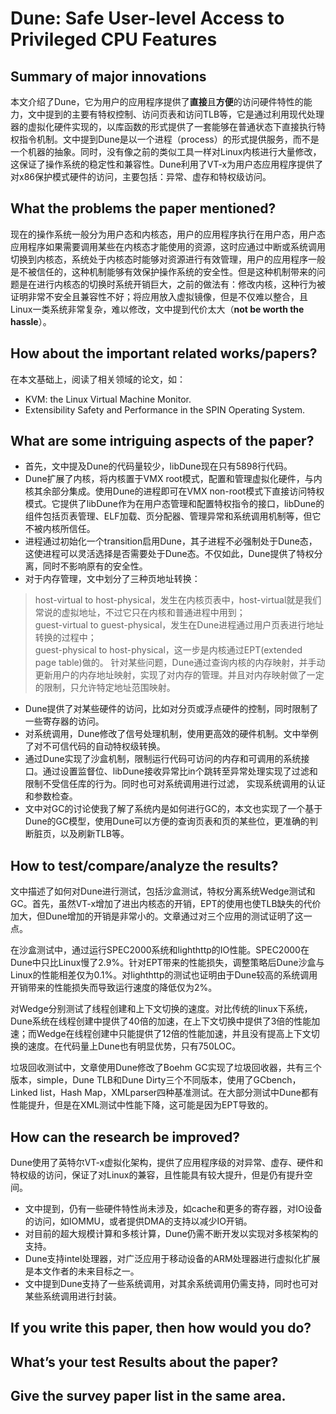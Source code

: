 # Dune: Safe User-level Access to Privileged CPU Features
## Summary of major innovations
本文介绍了Dune，它为用户的应用程序提供了**直接**且**方便**的访问硬件特性的能力，文中提到的主要有特权控制、访问页表和访问TLB等，它是通过利用现代处理器的虚拟化硬件实现的，以库函数的形式提供了一套能够在普通状态下直接执行特权指令机制。文中提到Dune是以一个进程（process）的形式提供服务，而不是一个机器的抽象。同时，没有像之前的类似工具一样对Linux内核进行大量修改，这保证了操作系统的稳定性和兼容性。Dune利用了VT-x为用户态应用程序提供了对x86保护模式硬件的访问，主要包括：异常、虚存和特权级访问。
## What the problems the paper mentioned?
现在的操作系统一般分为用户态和内核态，用户的应用程序执行在用户态，用户态应用程序如果需要调用某些在内核态才能使用的资源，这时应通过中断或系统调用切换到内核态，系统处于内核态时能够对资源进行有效管理，用户的应用程序一般是不被信任的，这种机制能够有效保护操作系统的安全性。但是这种机制带来的问题是在进行内核态的切换时系统开销巨大，之前的做法有：修改内核，这种行为被证明非常不安全且兼容性不好；将应用放入虚拟镜像，但是不仅难以整合，且Linux一类系统非常复杂，难以修改，文中提到代价太大（**not be worth the hassle**）。

## How about the important related works/papers?
在本文基础上，阅读了相关领域的论文，如：
- KVM: the Linux Virtual Machine Monitor.
- Extensibility Safety and Performance in the SPIN Operating System.

## What are some intriguing aspects of the paper?
- 首先，文中提及Dune的代码量较少，libDune现在只有5898行代码。
- Dune扩展了内核，将内核置于VMX root模式，配置和管理虚拟化硬件，与内核其余部分集成。使用Dune的进程即可在VMX non-root模式下直接访问特权模式。它提供了libDune作为在用户态管理和配置特权指令的接口，libDune的组件包括页表管理、ELF加载、页分配器、管理异常和系统调用机制等，但它不被内核所信任。
- 进程通过初始化一个transition启用Dune，其子进程不必强制处于Dune态，这使进程可以灵活选择是否需要处于Dune态。不仅如此，Dune提供了特权分离，同时不影响原有的安全性。
- 对于内存管理，文中划分了三种页地址转换：
 > host-virtual to host-physical，发生在内核页表中，host-virtual就是我们常说的虚拟地址，不过它只在内核和普通进程中用到；  
 > guest-virtual to guest-physical，发生在Dune进程通过用户页表进行地址转换的过程中；  
 > guest-physical to host-physical，这一步是内核通过EPT(extended page table)做的。
针对某些问题，Dune通过查询内核的内存映射，并手动更新用户的内存地址映射，实现了对内存的管理。并且对内存映射做了一定的限制，只允许特定地址范围映射。

- Dune提供了对某些硬件的访问，比如对分页或浮点硬件的控制，同时限制了一些寄存器的访问。
- 对系统调用，Dune修改了信号处理机制，使用更高效的硬件机制。文中举例了对不可信代码的自动特权级转换。
- 通过Dune实现了沙盒机制，限制运行代码可访问的内存和可调用的系统接口。通过设置监督位、libDune接收异常比in个跳转至异常处理实现了过滤和限制不受信任库的行为。同时也可对系统调用进行过滤， 实现系统调用的认证和参数检查。
- 文中对GC的讨论使我了解了系统内是如何进行GC的，本文也实现了一个基于Dune的GC模型，使用Dune可以方便的查询页表和页的某些位，更准确的判断脏页，以及刷新TLB等。

## How to test/compare/analyze the results?
文中描述了如何对Dune进行测试，包括沙盒测试，特权分离系统Wedge测试和GC。首先，虽然VT-x增加了进出内核态的开销，EPT的使用也使TLB缺失的代价加大，但Dune增加的开销是非常小的。文章通过对三个应用的测试证明了这一点。

在沙盒测试中，通过运行SPEC2000系统和lighthttp的IO性能。SPEC2000在Dune中只比Linux慢了2.9%。针对EPT带来的性能损失，调整策略后Dune沙盒与Linux的性能相差仅为0.1%。对lighthttp的测试也证明由于Dune较高的系统调用开销带来的性能损失而导致运行速度的降低仅为2%。

对Wedge分别测试了线程创建和上下文切换的速度。对比传统的linux下系统，Dune系统在线程创建中提供了40倍的加速，在上下文切换中提供了3倍的性能加速；而Wedge在线程创建中只能提供了12倍的性能加速，并且没有提高上下文切换的速度。在代码量上Dune也有明显优势，只有750LOC。

垃圾回收测试中，文章使用Dune修改了Boehm GC实现了垃圾回收器，共有三个版本，simple，Dune TLB和Dune Dirty三个不同版本，使用了GCbench，Linked list，Hash Map，XMLparser四种基准测试。在大部分测试中Dune都有性能提升，但是在XML测试中性能下降，这可能是因为EPT导致的。

## How can the research be improved?
Dune使用了英特尔VT-x虚拟化架构，提供了应用程序级的对异常、虚存、硬件和特权级的访问，保证了对Linux的兼容，且性能具有较大提升，但是仍有提升空间。

- 文中提到，仍有一些硬件特性尚未涉及，如cache和更多的寄存器，对IO设备的访问，如IOMMU，或者提供DMA的支持以减少IO开销。
- 对目前的超大规模计算和多核计算，Dune仍需不断开发以实现对多核架构的支持。
- Dune支持intel处理器，对广泛应用于移动设备的ARM处理器进行虚拟化扩展是本文作者的未来目标之一。
- 文中提到Dune支持了一些系统调用，对其余系统调用仍需支持，同时也可对某些系统调用进行封装。

## If you write this paper, then how would you do?
## What’s your test Results about the paper?
## Give the survey paper list in the same area.